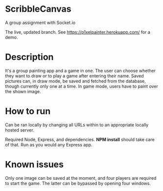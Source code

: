 # ScribbleCanvas
A group assignment with Socket.io

The live, updated branch. See https://p1xelpainter.herokuapp.com/ for a demo.

# Description

It's a group painting app and a game in one. The user can choose whether they want to draw or to play a game after entering their name. Saved pictures can, in draw mode, be saved and fetched from the database, though currently only one at a time. In game mode, users have to paint over the shown image.

# How to run

Can be ran locally by changing all URLs within to an appropriate locally hosted server.

Required Node, Express, and dependencies. **NPM install** should take care of that. Run as you would any Express app.

# Known issues

Only one image can be saved at the moment, and four players are required to start the game. The latter can be bypassed by opening four windows.
